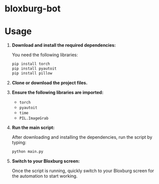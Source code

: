 # bloxburg-bot

# Usage

1. **Download and install the required dependencies:**

   You need the following libraries:
   ```bash
   pip install torch
   pip install pyautoit
   pip install pillow
   ```

2. **Clone or download the project files.**

3. **Ensure the following libraries are imported:**

   - `torch`
   - `pyautoit`
   - `time`
   - `PIL.ImageGrab`

4. **Run the main script:**

   After downloading and installing the dependencies, run the script by typing:

   ```bash
   python main.py
   ```

5. **Switch to your Bloxburg screen:**

   Once the script is running, quickly switch to your Bloxburg screen for the automation to start working.


